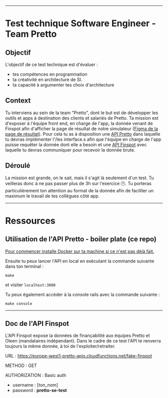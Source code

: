 ___
# Test technique Software Engineer - Team Pretto
## Objectif
L'objectif de ce test technique est d'évaluer :
- tes compétences en programmation
- ta créativité en architecture de SI.
- ta capacité à argumenter tes choix d'architecture

## Context
Tu interviens au sein de la team "Pretto", dont le but est de développer les outils et apps à destination des clients et salariés de Pretto.
Ta mission est d'exposer à l'équipe front end, en charge de l'app, la donnée venant de Finspot afin d'afficher la page de résultat de notre simulateur ([Figma de la page de résultat](https://drive.google.com/file/d/1tIsySY6wWuIdNx4OQYWu3hsrZ-tFHj5-/view?usp=sharing)). Pour cela tu as à disposition une [API Pretto](#utilisation-de-lapi-boiler-plate-ce-repo) dans laquelle tu devras implémenter l'/les interface.s afin que l'équipe en charge de l'app puisse requêter la donnée dont elle a besoin et une [API Finspot](#doc-de-lapi-finspot) avec laquelle tu devras communiquer pour recevoir la donnée brute.

## Déroulé
La mission est grande, on le sait, mais il s'agit là seulement d'un test. Tu veilleras donc à ne pas passer plus de 3h sur l'exercice 🕑.
Tu porteras particulièrement ton attention au format de la donnée afin de faciliter un maximum le travail de tes collègues côté app.

___
# Ressources
## Utilisation de l'API Pretto - boiler plate (ce repo)

[Pour commencer installe Docker sur ta machine si ce n'est pas déjà fait.](https://docs.docker.com/get-docker/)

Ensuite tu peux lancer l'API en local en exécutant la commande suivante dans ton terminal :

```shell
make
```

et visiter `localhost:3000`


Tu peux également accèder à la console rails avec la commande suivante :

```shell
make console
```
___

## Doc de l'API Finspot
L'API Finspot expose la données de finançabilité aux équipes Pretto et Oleen (mandataires indépendant). Dans le cadre de ce test l'API te renverra toujours la même donnée, à toi de l'exploiter/retraiter.

URL : https://europe-west1-pretto-apis.cloudfunctions.net/fake-finspot

METHOD : GET

AUTHORIZATION : Basic auth
  - username : [ton_nom]
  - password : **pretto-se-test**
